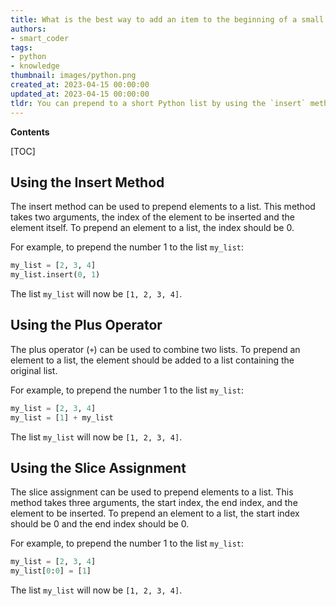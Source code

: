 ```yaml
---
title: What is the best way to add an item to the beginning of a small Python list?
authors:
- smart_coder
tags:
- python
- knowledge
thumbnail: images/python.png
created_at: 2023-04-15 00:00:00
updated_at: 2023-04-15 00:00:00
tldr: You can prepend to a short Python list by using the `insert` method.
---
```


**Contents**

[TOC]

## Using the Insert Method
The insert method can be used to prepend elements to a list. This method takes two arguments, the index of the element to be inserted and the element itself. To prepend an element to a list, the index should be 0.

For example, to prepend the number 1 to the list `my_list`:

```python
my_list = [2, 3, 4]
my_list.insert(0, 1)
```

The list `my_list` will now be `[1, 2, 3, 4]`.

## Using the Plus Operator
The plus operator (`+`) can be used to combine two lists. To prepend an element to a list, the element should be added to a list containing the original list.

For example, to prepend the number 1 to the list `my_list`:

```python
my_list = [2, 3, 4]
my_list = [1] + my_list
```

The list `my_list` will now be `[1, 2, 3, 4]`.

## Using the Slice Assignment
The slice assignment can be used to prepend elements to a list. This method takes three arguments, the start index, the end index, and the element to be inserted. To prepend an element to a list, the start index should be 0 and the end index should be 0.

For example, to prepend the number 1 to the list `my_list`:

```python
my_list = [2, 3, 4]
my_list[0:0] = [1]
```

The list `my_list` will now be `[1, 2, 3, 4]`.
